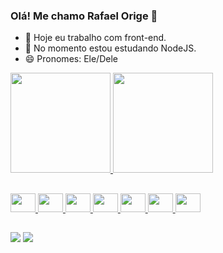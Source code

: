 ### Olá! Me chamo Rafael Orige 👋

- 🔭 Hoje eu trabalho com front-end.
- 🌱 No momento estou estudando NodeJS.
- 😄 Pronomes: Ele/Dele

<div>
  <a href="https://github.com/rafael-orige">
  <img height="160em" src="https://github-readme-stats.vercel.app/api?username=rafael-orige&show_icons=true&theme=dark&include_all_commits=true&count_private=true&locale=pt-br"/>
  <img height="160em" src="https://github-readme-stats.vercel.app/api/top-langs/?username=rafael-orige&layout=compact&langs_count=7&theme=dark&locale=pt-br"/>
</div>

  ##
  
 <div>
  <img height="30" width="40" src="https://cdn.jsdelivr.net/gh/devicons/devicon/icons/javascript/javascript-original.svg" />
  <img height="30" width="40" src="https://cdn.jsdelivr.net/gh/devicons/devicon/icons/react/react-original.svg" />
  <img height="30" width="40" src="https://cdn.jsdelivr.net/gh/devicons/devicon/icons/html5/html5-plain.svg" />
  <img height="30" width="40" src="https://cdn.jsdelivr.net/gh/devicons/devicon/icons/css3/css3-plain.svg" />
  <img height="30" width="40" src="https://cdn.jsdelivr.net/gh/devicons/devicon/icons/sass/sass-original.svg" />
  <img height="30" width="40" src="https://cdn.jsdelivr.net/gh/devicons/devicon/icons/bootstrap/bootstrap-plain.svg" />
  <img height="30" width="40" src="https://cdn.jsdelivr.net/gh/devicons/devicon/icons/nodejs/nodejs-original.svg" />

 </div>
  
  ##
  
  <div>
    <a href="https://www.linkedin.com/in/rafael-vargas-363013221/" target="_blank"><img src="https://img.shields.io/badge/LinkedIn-0077B5?style=for-the-badge&logo=linkedin&logoColor=white" target="_blank" /></a>
    <a href="https://www.facebook.com/rafael.vargas.9256/" target="_blank"><img src="https://img.shields.io/badge/Facebook-1877F2?style=for-the-badge&logo=facebook&logoColor=white" target="_blank" /></a>
    
    
  </div>
